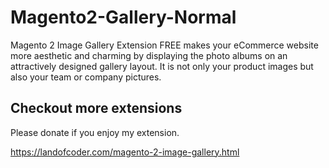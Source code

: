 # Magento2-Gallery-Normal 

Magento 2 Image Gallery Extension FREE makes your eCommerce website more aesthetic and charming by displaying the photo albums on an attractively designed gallery layout. It is not only your product images but also your team or company pictures.

## Checkout more extensions
Please donate if you enjoy my extension.

https://landofcoder.com/magento-2-image-gallery.html
